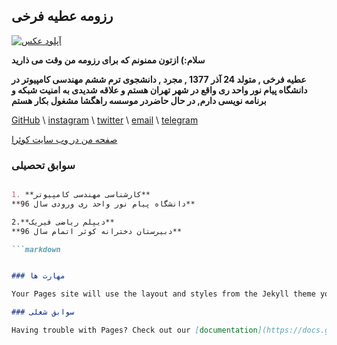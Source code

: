 ## رزومه عطیه فرخی
   
<a href="https://uupload.ir/view/blov_72655819.jpg" target="_blank"><img src="https://uupload.ir/files/blov_72655819_thumb.jpg" border="0" alt="آپلود عکس" /></a>

   
**سلام:) ازتون ممنونم که برای رزومه من وقت می ذارید**

**عطیه فرخی , متولد 24 آذر 1377 , مجرد , دانشجوی ترم ششم مهندسی کامپیوتر در دانشگاه پیام نور واحد ری واقع در شهر تهران هستم و علاقه شدیدی به امنیت شبکه و برنامه نویسی
دارم, در حال حاضردر موسسه راهگشا مشغول بکار هستم**

[GitHub](https://github.com/atieh-farokhi) \ [instagram](https://instagram.com/atieh_frokhi) \ [twitter](https://twitter.com/atieh_frokhi) \ [email](https://fha_atie@yahoo.com) \ [telegram](https://telegram.com/atieh_frokhi)

<a href="https://quera.ir/profile/fha_atie" target="_blank">صفحه من در وب سایت كوئرا</a>

### سوابق تحصیلی
  

```markdown

1. **کارشناسی مهندسی کامپیوتر**
**دانشگاه پیام نور واحد ری ورودی سال 96**

2.**دیپلم ریاضی فیریک**
**دبیرستان دخترانه کوثر اتمام سال 96**

```markdown


### مهارت ها

Your Pages site will use the layout and styles from the Jekyll theme you have selected in your [repository settings](https://github.com/atieh-farokhi/atiehfarokhi.github.io/settings). The name of this theme is saved in the Jekyll `_config.yml` configuration file.

### سوابق شغلی

Having trouble with Pages? Check out our [documentation](https://docs.github.com/categories/github-pages-basics/) or [contact support](https://github.com/contact) and we’ll help you sort it out.
